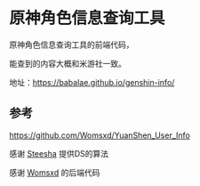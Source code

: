 # 原神角色信息查询工具

原神角色信息查询工具的前端代码，

能查到的内容大概和米游社一致。

地址：https://babalae.github.io/genshin-info/

## 参考

https://github.com/Womsxd/YuanShen_User_Info

感谢 [Steesha](https://github.com/Steesha) 提供DS的算法

感谢 [Womsxd](https://github.com/Womsxd) 的后端代码
